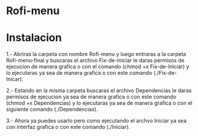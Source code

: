 # Rofi-menu

# Instalacion

1.- Abriras la carpeta con nombre Rofi-menu y luego entraras a la carpeta Rofi-menu-final y buscaras el archivo Fix-de-Iniciar le daras
	permisos de ejecucion de manera grafica o con el comando (chmod +x Fix-de-Iniciar) y lo
	ejecutaras ya sea de manera grafica o con este comando (./Fix-de-Inicar).
    
2.- Estando en la misma carpeta buscaras el archivo Dependencias le daras permisos de ejecucion
	ya sea de manera grafica o con este comando (chmod +x Dependencias) y lo ejecutaras ya sea
	de manera grafica o con el siguiente comando (./Dependencias).

3.- Ahora ya puedes usarlo pero como ejecutando el archvo Iniciar ya sea con interfaz grafica o con este comando (./Iniciar).
